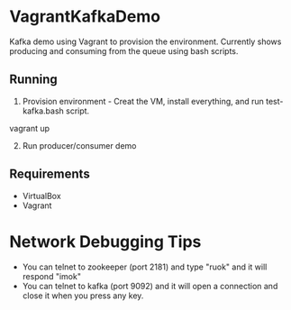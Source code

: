 # VagrantKafkaDemo
Kafka demo using Vagrant to provision the environment.  Currently shows producing and consuming 
from the queue using bash scripts.

## Running

1) Provision environment - Creat the VM, install everything, and run test-kafka.bash script.

vagrant up

2) Run producer/consumer demo

## Requirements
* VirtualBox
* Vagrant

# Network Debugging Tips
* You can telnet to zookeeper (port 2181) and type "ruok" and it will respond "imok"
* You can telnet to kafka (port 9092) and it will open a connection and close it when you press any key.
